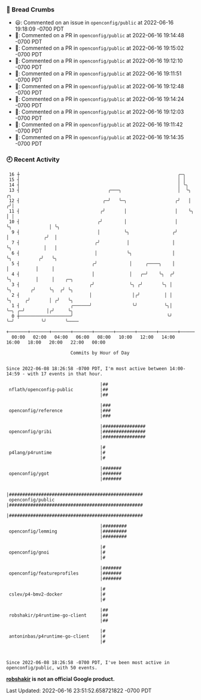 ### 🍞 Bread Crumbs

 * 😃: Commented on an issue in `openconfig/public` at 2022-06-16 19:18:09 -0700 PDT
 * 💬: Commented on a PR in  `openconfig/public` at 2022-06-16 19:14:48 -0700 PDT
 * 💬: Commented on a PR in  `openconfig/public` at 2022-06-16 19:15:02 -0700 PDT
 * 💬: Commented on a PR in  `openconfig/public` at 2022-06-16 19:12:10 -0700 PDT
 * 💬: Commented on a PR in  `openconfig/public` at 2022-06-16 19:11:51 -0700 PDT
 * 💬: Commented on a PR in  `openconfig/public` at 2022-06-16 19:12:48 -0700 PDT
 * 💬: Commented on a PR in  `openconfig/public` at 2022-06-16 19:14:24 -0700 PDT
 * 💬: Commented on a PR in  `openconfig/public` at 2022-06-16 19:12:03 -0700 PDT
 * 💬: Commented on a PR in  `openconfig/public` at 2022-06-16 19:11:42 -0700 PDT
 * 💬: Commented on a PR in  `openconfig/public` at 2022-06-16 19:14:35 -0700 PDT

### 🕘 Recent Activity
```
 16 ┼                                                           ╭─╮
 15 ┤                                                           │ │
 14 ┤                                                           │ ╰╮
 13 ┤                                 ╭───╮                     │  ╰╮                 ╭╮
 12 ┤                               ╭─╯   ╰─╮                  ╭╯   │                ╭╯│
 11 ┤                              ╭╯       │                  │    ╰╮               │ │
 10 ┤                             ╭╯        │                  │     ╰╮              │ ╰╮
  9 ┤                             │         ╰╮                ╭╯      │             ╭╯  │
  7 ┤                            ╭╯          │                │       ╰╮            │   │
  6 ┤                            │           ╰╮               │        ╰╮          ╭╯   ╰╮
  5 ┤                           ╭╯            │     ╭────╮    │         │          │     │
  4 ┤                           │             │   ╭─╯    ╰╮  ╭╯         ╰╮         │     │    ╭─╮
  3 ┤                          ╭╯             ╰╮ ╭╯       ╰╮ │           ╰╮       ╭╯     ╰╮  ╭╯ ╰╮
  2 ┤                          │               │╭╯         │ │            ╰╮     ╭╯       │ ╭╯   ╰╮
  1 ┤                   ╭──────╯               ╰╯          ╰╮│             ╰─╮ ╭─╯        │╭╯     ╰╮
  0 ┼───────────────────╯                                   ╰╯               ╰─╯          ╰╯       ╰────
    +───────+───────+───────+───────+───────+───────+───────+───────+───────+───────+───────+───────+────
  00:00   02:00   04:00   06:00   08:00   10:00   12:00   14:00   16:00   18:00   20:00   22:00   00:00   

						Commits by Hour of Day


Since 2022-06-08 18:26:58 -0700 PDT, I'm most active between 14:00-14:59 - with 17 events in that hour.

```



```
                                   |##
 nflath/openconfig-public          |##
                                   |##

                                   |###
 openconfig/reference              |###
                                   |###

                                   |################
 openconfig/gribi                  |################
                                   |################

                                   |#
 p4lang/p4runtime                  |#
                                   |#

                                   |#######
 openconfig/ygot                   |#######
                                   |#######

                                   |##################################################
 openconfig/public                 |##################################################
                                   |##################################################

                                   |#########
 openconfig/lemming                |#########
                                   |#########

                                   |#
 openconfig/gnoi                   |#
                                   |#

                                   |#######
 openconfig/featureprofiles        |#######
                                   |#######

                                   |#
 cslev/p4-bmv2-docker              |#
                                   |#

                                   |##
 robshakir/p4runtime-go-client     |##
                                   |##

                                   |#
 antoninbas/p4runtime-go-client    |#
                                   |#



Since 2022-06-08 18:26:58 -0700 PDT, I've been most active in openconfig/public, with 50 events.

```
**[robshakir](mailto:robjs@google.com) is not an official Google product.**  


Last Updated: 2022-06-16 23:51:52.658721822 -0700 PDT
